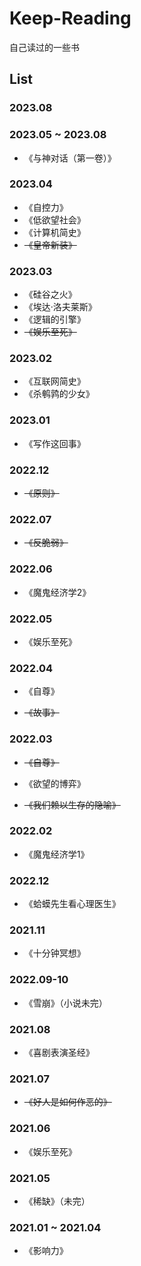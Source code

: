 # Keep-Reading

自己读过的一些书

## List


### 2023.08



### 2023.05 ~ 2023.08

- 《与神对话（第一卷）》

### 2023.04

- 《自控力》
- 《低欲望社会》
- 《计算机简史》
- ~~《皇帝新装》~~

### 2023.03

- 《硅谷之火》
- 《埃达·洛夫莱斯》
- 《逻辑的引擎》
- ~~《娱乐至死》~~

### 2023.02

- 《互联网简史》
- 《杀鹌鹑的少女》

### 2023.01

- 《写作这回事》

### 2022.12

- ~~《原则》~~

### 2022.07

- ~~《反脆弱》~~

### 2022.06

- 《魔鬼经济学2》

### 2022.05

- 《娱乐至死》

### 2022.04

- 《自尊》

- ~~《故事》~~

### 2022.03

- ~~《自尊》~~

- 《欲望的博弈》

- ~~《我们赖以生存的隐喻》~~

### 2022.02

- 《魔鬼经济学1》

### 2022.12

- 《蛤蟆先生看心理医生》

### 2021.11

- 《十分钟冥想》

### 2022.09-10

- 《雪崩》（小说未完）

### 2021.08

- 《喜剧表演圣经》

### 2021.07

- ~~《好人是如何作恶的》~~

### 2021.06

- 《娱乐至死》

### 2021.05

- 《稀缺》（未完）

### 2021.01 ~ 2021.04

- 《影响力》
